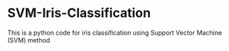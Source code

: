 # SVM-Iris-Classification
This is a python code for iris classification using Support Vector Machine (SVM) method
